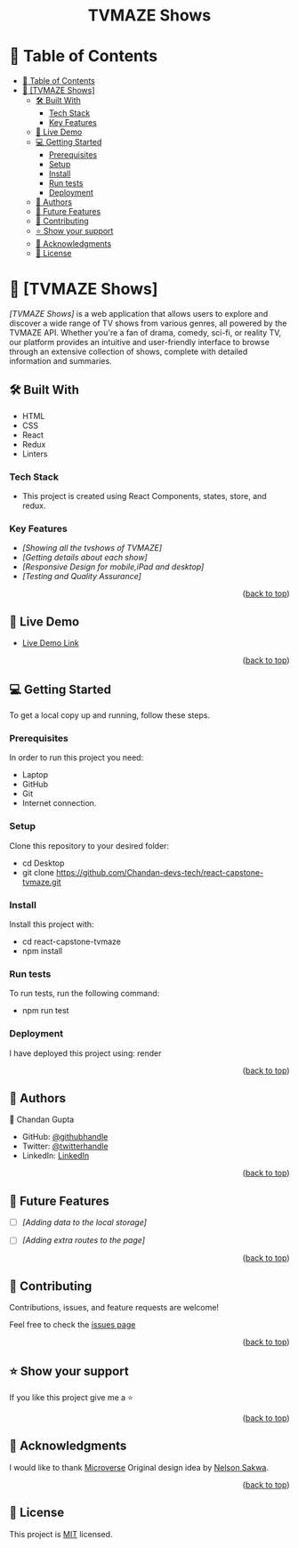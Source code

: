 <a name="readme-top"></a>

<div align="center">

  <h1><b>TVMAZE Shows</b></h1>

</div>

<!-- TABLE OF CONTENTS -->

# 📗 Table of Contents

- [📗 Table of Contents](#-table-of-contents)
- [📖 \[TVMAZE Shows\] ](#-tvmaze-shows-)
  - [🛠 Built With ](#-built-with-)
    - [Tech Stack ](#tech-stack-)
    - [Key Features ](#key-features-)
  - [🚀 Live Demo ](#-live-demo-)
  - [💻 Getting Started ](#-getting-started-)
    - [Prerequisites](#prerequisites)
    - [Setup](#setup)
    - [Install](#install)
    - [Run tests](#run-tests)
    - [Deployment](#deployment)
  - [👥 Authors ](#-authors-)
  - [🔭 Future Features ](#-future-features-)
  - [🤝 Contributing ](#-contributing-)
  - [⭐️ Show your support ](#️-show-your-support-)
  - [🙏 Acknowledgments ](#-acknowledgments-)
  - [📝 License ](#-license-)

<!-- PROJECT DESCRIPTION -->

# 📖 [TVMAZE Shows] <a name="about-project"></a>

*[TVMAZE Shows]* is a web application that allows users to explore and discover a wide range of TV shows from various genres, all powered by the TVMAZE API. Whether you're a fan of drama, comedy, sci-fi, or reality TV, our platform provides an intuitive and user-friendly interface to browse through an extensive collection of shows, complete with detailed information and summaries.

## 🛠 Built With <a name="built-with"></a>

- HTML
- CSS
- React
- Redux
- Linters

### Tech Stack <a name="tech-stack"></a>

- This project is created using React Components, states, store, and redux.

<!-- Features -->

### Key Features <a name="key-features"></a>

- *[Showing all the tvshows of TVMAZE]*
- *[Getting details about each show]*
- *[Responsive Design for mobile,iPad and desktop]*
- *[Testing and Quality Assurance]*


<p align="right">(<a href="#readme-top">back to top</a>)</p>

<!-- LIVE DEMO -->

## 🚀 Live Demo <a name="live-demo"></a>

- [Live Demo Link]()

<p align="right">(<a href="#readme-top">back to top</a>)</p>

<!-- GETTING STARTED -->

## 💻 Getting Started <a name="getting-started"></a>

To get a local copy up and running, follow these steps.

### Prerequisites

In order to run this project you need:

- Laptop
- GitHub
- Git
- Internet connection.

### Setup

Clone this repository to your desired folder:

- cd Desktop
- git clone https://github.com/Chandan-devs-tech/react-capstone-tvmaze.git

### Install

Install this project with:

  - cd react-capstone-tvmaze
  - npm install

### Run tests

To run tests, run the following command:
- npm run test

### Deployment

I have deployed this project using: render

<p align="right">(<a href="#readme-top">back to top</a>)</p>

<!-- AUTHORS -->
## 👥 Authors <a name="authors"></a>
👤 Chandan Gupta

- GitHub: [@githubhandle](https://github.com/Chandan-devs-tech)
- Twitter: [@twitterhandle](https://twitter.com/ChandanGuptaDev)
- LinkedIn: [LinkedIn](https://www.linkedin.com/in/chandangupta-devs/)


<p align="right">(<a href="#readme-top">back to top</a>)</p>

<!-- FUTURE FEATURES -->

## 🔭 Future Features <a name="future-features"></a>

- [ ] *[Adding data to the local storage]*
- [ ] *[Adding extra routes to the page]*


<p align="right">(<a href="#readme-top">back to top</a>)</p>

<!-- CONTRIBUTING -->

## 🤝 Contributing <a name="contributing"></a>

Contributions, issues, and feature requests are welcome!

Feel free to check the [issues page](https://github.com/Chandan-devs-tech/react-capstone-tvmaze/issues)

<p align="right">(<a href="#readme-top">back to top</a>)</p>

<!-- SUPPORT -->

## ⭐️ Show your support <a name="support"></a>

If you like this project give me a ⭐️

<p align="right">(<a href="#readme-top">back to top</a>)</p>

<!-- ACKNOWLEDGEMENTS -->

## 🙏 Acknowledgments <a name="acknowledgements"></a>

I would like to thank [Microverse](https://www.microverse.org/go)
Original design idea by [Nelson Sakwa](https://www.behance.net/sakwadesignstudio).

<p align="right">(<a href="#readme-top">back to top</a>)</p>

<!-- LICENSE -->

## 📝 License <a name="license"></a>

This project is [MIT]() licensed.